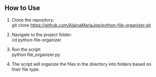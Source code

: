 ## How to Use  
1. Clone the repository:  
   git clone https://github.com/AlainaMariaJoe/python-file-organizer.git
   
2. Navigate to the project folder:  
   cd python-file-organizer
   
3. Run the script:  
   python file_organizer.py
   
4. The script will organize the files in the directory into folders based on their file type.  



